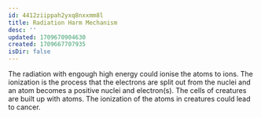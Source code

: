 ```yaml
---
id: 4412ziippah2yxq8nxxmm8l
title: Radiation Harm Mechanism
desc: ''
updated: 1709670904630
created: 1709667707935
isDir: false
---
```

The radiation with engough high energy could ionise the atoms to ions.
The ionization is the process that the electrons are split out from the
nuclei and an atom becomes a positive nuclei and electron(s). The cells
of creatures are built up with atoms. The ionization of the atoms in
creatures could lead to cancer.
